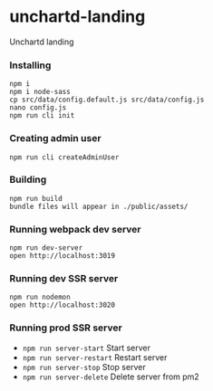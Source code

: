 unchartd-landing
=====================

Unchartd landing

### Installing
```
npm i
npm i node-sass
cp src/data/config.default.js src/data/config.js
nano config.js
npm run cli init
```

### Creating admin user
```
npm run cli createAdminUser
```

### Building
```
npm run build
bundle files will appear in ./public/assets/
```

### Running webpack dev server
```
npm run dev-server
open http://localhost:3019
```

### Running dev SSR server
```
npm run nodemon
open http://localhost:3020
```

### Running prod SSR server
* `npm run server-start`  Start server
* `npm run server-restart` Restart server
* `npm run server-stop` Stop server
* `npm run server-delete` Delete server from pm2